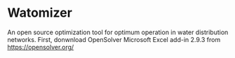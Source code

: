 # Watomizer
An open source optimization tool for optimum operation in water distribution networks.
First, donwnload OpenSolver Microsoft Excel add-in 2.9.3 from https://opensolver.org/
